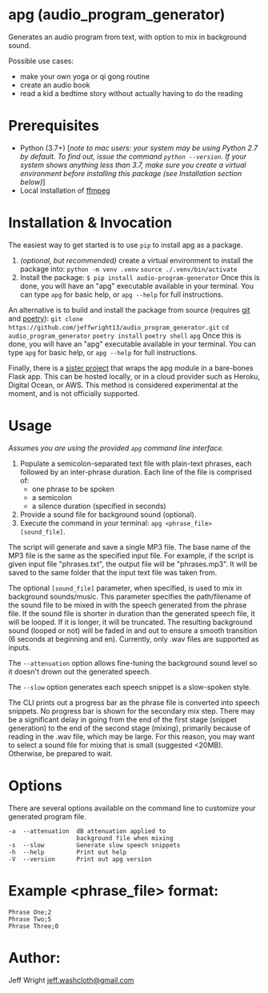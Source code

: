 
# apg (audio_program_generator)
Generates an audio program from text, with option to mix in background sound.

Possible use cases:
- make your own yoga or qi gong routine
- create an audio book
- read a kid a bedtime story without actually having to do the reading

# Prerequisites
* Python (3.7+) [*note to mac users: your system may be using Python 2.7 by default. To find out, issue the command `python --version`. If your system shows anything less than 3.7, make sure you create a virtual environment before installing this package (see Installation section below)*]
* Local installation of [ffmpeg](https://www.ffmpeg.org/)

# Installation & Invocation
The easiest way to get started is to use `pip` to install apg as a package.
1. *(optional, but recommended)* create a virtual environment to install the package into:
`python -m venv .venv`
`source ./.venv/bin/activate`
2. Install the package:
`$ pip install audio-program-generator`
Once this is done, you will have an "apg" executable available in your terminal. You can type `apg` for basic help, or `apg --help` for full instructions.

An alternative is to build and install the package from source (requires [git](https://git-scm.com/) and [poetry](https://python-poetry.org/)):
`git clone https://github.com/jeffwright13/audio_program_generator.git`
`cd audio_program_generator`
`poetry install`
`poetry shell`
`apg`
Once this is done, you will have an "apg" executable available in your terminal. You can type `apg` for basic help, or `apg --help` for full instructions.

Finally, there is a [sister project](https://github.com/jeffwright13/apg_flask) that wraps the apg module in a bare-bones Flask app. This can be hosted locally, or in a cloud provider such as Heroku, Digital Ocean, or AWS. This method is considered experimental at the moment, and is not officially supported.

# Usage
*Assumes you are using the provided `apg` command line interface.*
1. Populate a semicolon-separated text file with plain-text phrases, each followed by an inter-phrase duration. Each line of the file is comprised of:
   - one phrase to be spoken
   - a semicolon
   - a silence duration (specified in seconds)
2. Provide a sound file for background sound (optional).
3. Execute the command in your terminal: `apg <phrase_file> [sound_file]`.

The script will generate and save a single MP3 file. The base name of the MP3 file is the same as the specified input file. For example, if the script is given input file "phrases.txt", the output file will be "phrases.mp3". It will be saved to the same folder that the input text file was taken from.

The optional `[sound_file]` parameter, when specified, is used to mix in background sounds/music. This parameter specifies the path/filename of the sound file to be mixed in with the speech generated from the phrase file. If the sound file is shorter in duration than the generated speech file, it will be looped. If it is longer, it will be truncated. The resulting background sound (looped or not) will be faded in and out to ensure a smooth transition (6 seconds at beginning and en). Currently, only .wav files are supported as inputs.

The `--attenuation` option allows fine-tuning the background sound level so it doesn't drown out the generated speech.

The `--slow` option generates each speech snippet is a slow-spoken style.

The CLI prints out a progress bar as the phrase file is converted into speech snippets. No progress bar is shown for the secondary mix step. There may be a significant delay in going from the end of the first stage (snippet generation) to the end of the second stage (mixing), primarily because of reading in the .wav file, which may be large. For this reason, you may want to select a sound file for mixing that
is small (suggested <20MB). Otherwise, be prepared to wait.
# Options
There are several options available on the command line to customize your generated program file.
```
-a  --attenuation  dB attenuation applied to
                   background file when mixing
-s  --slow         Generate slow speech snippets
-h  --help         Print out help
-V  --version      Print out apg version
```

# Example <phrase_file> format:
    Phrase One;2
    Phrase Two;5
    Phrase Three;0

# Author:
Jeff Wright <jeff.washcloth@gmail.com>
